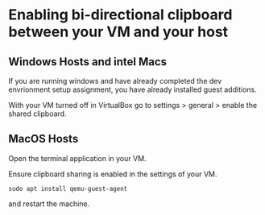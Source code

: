 # Enabling bi-directional clipboard between your VM and your host

## Windows Hosts and intel Macs
If you are running windows and have already completed the dev envrionment setup assignment, you have already installed guest additions. 

With your VM turned off in VirtualBox go to settings > general > enable the shared clipboard.

## MacOS Hosts 
Open the terminal application in your VM.

Ensure clipboard sharing is enabled in the settings of your VM. 

```
sudo apt install qemu-guest-agent
```
and restart the machine.